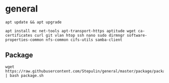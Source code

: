 # general

`apt update && apt upgrade`

```
apt install mc net-tools apt-transport-https aptitude wget ca-certificates curl git vlan htop ssh nano sudo dirmngr software-properties-common nfs-common cifs-utils samba-client
```


## Package

```
wget https://raw.githubusercontent.com/Stepulin/general/master/package/package.sh | bash package.sh
```
